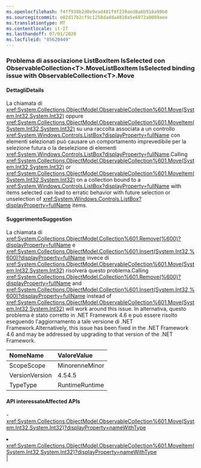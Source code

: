 ```yaml
---
ms.openlocfilehash: f4ff938b2d0e9ead481fdf239aed8a6b918a99b0
ms.sourcegitcommit: e02d17b2cf9c1258dadda4810a5e6072a0089aee
ms.translationtype: MT
ms.contentlocale: it-IT
ms.lasthandoff: 07/01/2020
ms.locfileid: "85620449"
---
```

### <a name="listboxitem-isselected-binding-issue-with-observablecollectionlttgtmove"></a><span data-ttu-id="f84e3-101">Problema di associazione ListBoxItem IsSelected con ObservableCollection&lt;T&gt;.Move</span><span class="sxs-lookup"><span data-stu-id="f84e3-101">ListBoxItem IsSelected binding issue with ObservableCollection&lt;T&gt;.Move</span></span>

#### <a name="details"></a><span data-ttu-id="f84e3-102">Dettagli</span><span class="sxs-lookup"><span data-stu-id="f84e3-102">Details</span></span>

<span data-ttu-id="f84e3-103">La chiamata di <xref:System.Collections.ObjectModel.ObservableCollection%601.Move(System.Int32,System.Int32)> oppure <xref:System.Collections.ObjectModel.ObservableCollection%601.MoveItem(System.Int32,System.Int32)> su una raccolta associata a un controllo <xref:System.Windows.Controls.ListBox?displayProperty=fullName> con elementi selezionati può causare un comportamento imprevedibile per la selezione futura o la deselezione di elementi <xref:System.Windows.Controls.ListBox?displayProperty=fullName>.</span><span class="sxs-lookup"><span data-stu-id="f84e3-103">Calling <xref:System.Collections.ObjectModel.ObservableCollection%601.Move(System.Int32,System.Int32)> or <xref:System.Collections.ObjectModel.ObservableCollection%601.MoveItem(System.Int32,System.Int32)> on a collection bound to a <xref:System.Windows.Controls.ListBox?displayProperty=fullName> with items selected can lead to erratic behavior with future selection or unselection of <xref:System.Windows.Controls.ListBox?displayProperty=fullName> items.</span></span>

#### <a name="suggestion"></a><span data-ttu-id="f84e3-104">Suggerimento</span><span class="sxs-lookup"><span data-stu-id="f84e3-104">Suggestion</span></span>

<span data-ttu-id="f84e3-105">La chiamata di <xref:System.Collections.ObjectModel.Collection%601.Remove(%600)?displayProperty=fullName> e <xref:System.Collections.ObjectModel.Collection%601.Insert(System.Int32,%600)?displayProperty=fullName> invece di <xref:System.Collections.ObjectModel.ObservableCollection%601.Move(System.Int32,System.Int32)> risolverà questo problema.</span><span class="sxs-lookup"><span data-stu-id="f84e3-105">Calling <xref:System.Collections.ObjectModel.Collection%601.Remove(%600)?displayProperty=fullName> and <xref:System.Collections.ObjectModel.Collection%601.Insert(System.Int32,%600)?displayProperty=fullName> instead of <xref:System.Collections.ObjectModel.ObservableCollection%601.Move(System.Int32,System.Int32)> will work around this issue.</span></span> <span data-ttu-id="f84e3-106">In alternativa, questo problema è stato corretto in .NET Framework 4.6 e può essere risolto eseguendo l'aggiornamento a tale versione di .NET Framework.</span><span class="sxs-lookup"><span data-stu-id="f84e3-106">Alternatively, this issue has been fixed in the .NET Framework 4.6 and may be addressed by upgrading to that version of the .NET Framework.</span></span>

| <span data-ttu-id="f84e3-107">Nome</span><span class="sxs-lookup"><span data-stu-id="f84e3-107">Name</span></span>    | <span data-ttu-id="f84e3-108">Valore</span><span class="sxs-lookup"><span data-stu-id="f84e3-108">Value</span></span>       |
|:--------|:------------|
| <span data-ttu-id="f84e3-109">Scope</span><span class="sxs-lookup"><span data-stu-id="f84e3-109">Scope</span></span>   |<span data-ttu-id="f84e3-110">Minorenne</span><span class="sxs-lookup"><span data-stu-id="f84e3-110">Minor</span></span>|
|<span data-ttu-id="f84e3-111">Version</span><span class="sxs-lookup"><span data-stu-id="f84e3-111">Version</span></span>|<span data-ttu-id="f84e3-112">4.5</span><span class="sxs-lookup"><span data-stu-id="f84e3-112">4.5</span></span>|
|<span data-ttu-id="f84e3-113">Type</span><span class="sxs-lookup"><span data-stu-id="f84e3-113">Type</span></span>|<span data-ttu-id="f84e3-114">Runtime</span><span class="sxs-lookup"><span data-stu-id="f84e3-114">Runtime</span></span>

#### <a name="affected-apis"></a><span data-ttu-id="f84e3-115">API interessate</span><span class="sxs-lookup"><span data-stu-id="f84e3-115">Affected APIs</span></span>

-<xref:System.Collections.ObjectModel.ObservableCollection%601.Move(System.Int32,System.Int32)?displayProperty=nameWithType></li><li><xref:System.Collections.ObjectModel.ObservableCollection%601.MoveItem(System.Int32,System.Int32)?displayProperty=nameWithType></li></ul>|
